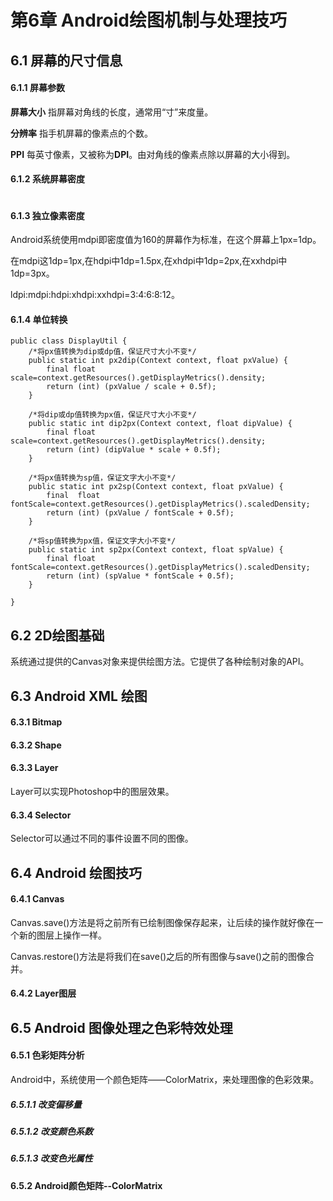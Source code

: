 

# 第6章 Android绘图机制与处理技巧

## 6.1 屏幕的尺寸信息

#### 6.1.1 屏幕参数

**屏幕大小** 指屏幕对角线的长度，通常用“寸”来度量。

**分辨率** 指手机屏幕的像素点的个数。

**PPI** 每英寸像素，又被称为**DPI**。由对角线的像素点除以屏幕的大小得到。

#### 6.1.2 系统屏幕密度

![]()

#### 6.1.3 独立像素密度

Android系统使用mdpi即密度值为160的屏幕作为标准，在这个屏幕上1px=1dp。

在mdpi这1dp=1px,在hdpi中1dp=1.5px,在xhdpi中1dp=2px,在xxhdpi中1dp=3px。

ldpi:mdpi:hdpi:xhdpi:xxhdpi=3:4:6:8:12。

#### 6.1.4 单位转换

    public class DisplayUtil {
        /*将px值转换为dip或dp值，保证尺寸大小不变*/
        public static int px2dip(Context context, float pxValue) {
            final float scale=context.getResources().getDisplayMetrics().density;
            return (int) (pxValue / scale + 0.5f);
        }
    
        /*将dip或dp值转换为px值，保证尺寸大小不变*/
        public static int dip2px(Context context, float dipValue) {
            final float scale=context.getResources().getDisplayMetrics().density;
            return (int) (dipValue * scale + 0.5f);
        }
    
        /*将px值转换为sp值，保证文字大小不变*/
        public static int px2sp(Context context, float pxValue) {
            final  float fontScale=context.getResources().getDisplayMetrics().scaledDensity;
            return (int) (pxValue / fontScale + 0.5f);
        }
    
        /*将sp值转换为px值，保证文字大小不变*/
        public static int sp2px(Context context, float spValue) {
            final float fontScale=context.getResources().getDisplayMetrics().scaledDensity;
            return (int) (spValue * fontScale + 0.5f);
        }
    
    }
## 6.2 2D绘图基础

系统通过提供的Canvas对象来提供绘图方法。它提供了各种绘制对象的API。

## 6.3 Android XML 绘图

#### 6.3.1 Bitmap
#### 6.3.2 Shape
#### 6.3.3 Layer

Layer可以实现Photoshop中的图层效果。

#### 6.3.4 Selector

Selector可以通过不同的事件设置不同的图像。

## 6.4 Android 绘图技巧

#### 6.4.1 Canvas

Canvas.save()方法是将之前所有已绘制图像保存起来，让后续的操作就好像在一个新的图层上操作一样。

Canvas.restore()方法是将我们在save()之后的所有图像与save()之前的图像合并。

#### 6.4.2 Layer图层

## 6.5 Android 图像处理之色彩特效处理

#### 6.5.1 色彩矩阵分析

Android中，系统使用一个颜色矩阵——ColorMatrix，来处理图像的色彩效果。

##### 6.5.1.1 改变偏移量

##### 6.5.1.2 改变颜色系数

##### 6.5.1.3 改变色光属性

#### 6.5.2 Android颜色矩阵--ColorMatrix



